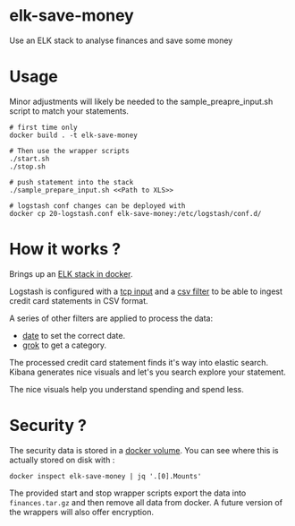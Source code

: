# elk-save-money
Use an ELK stack to analyse finances and save some money

Usage
=====

Minor adjustments will likely be needed to the sample_preapre_input.sh script to match your
statements. 

    # first time only 
    docker build . -t elk-save-money 
    
    # Then use the wrapper scripts
    ./start.sh
    ./stop.sh

    # push statement into the stack
    ./sample_prepare_input.sh <<Path to XLS>>

    # logstash conf changes can be deployed with
    docker cp 20-logstash.conf elk-save-money:/etc/logstash/conf.d/ 

How it works ?
==============

Brings up an [ELK stack in docker](https://elk-docker.readthedocs.io/).

Logstash is configured with a 
[tcp input](https://www.elastic.co/guide/en/logstash/current/plugins-inputs-tcp.html)
and a [csv filter](https://www.elastic.co/guide/en/logstash/current/plugins-filters-csv.html) 
to be able to ingest credit card statements in CSV format. 

A series of other filters are applied to process the data:
- [date](https://www.elastic.co/guide/en/logstash/current/plugins-filters-date.html) to set the
    correct date.
- [grok](https://www.elastic.co/guide/en/logstash/current/plugins-filters-grok.html) to get a category.

The processed credit card statement finds it's way into elastic search.
Kibana generates nice visuals and let's you search explore your statement. 

The nice visuals help you understand spending and spend less.
 
Security ?
==========

The security data is stored in a [docker volume](https://docs.docker.com/engine/tutorials/dockervolumes/).
You can see where this is actually stored on disk with :
    
    docker inspect elk-save-money | jq '.[0].Mounts'

The provided start and stop wrapper scripts export the data into `finances.tar.gz` and then remove all data
from docker.
A future version of the wrappers will also offer encryption.

